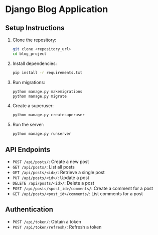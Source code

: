 # Django Blog Application

## Setup Instructions

1. Clone the repository:
    ```sh
    git clone <repository_url>
    cd blog_project
    ```

2. Install dependencies:
    ```sh
    pip install -r requirements.txt
    ```

3. Run migrations:
    ```sh
    python manage.py makemigrations
    python manage.py migrate
    ```

4. Create a superuser:
    ```sh
    python manage.py createsuperuser
    ```

5. Run the server:
    ```sh
    python manage.py runserver
    ```

## API Endpoints

- `POST /api/posts/`: Create a new post
- `GET /api/posts/`: List all posts
- `GET /api/posts/<id>/`: Retrieve a single post
- `PUT /api/posts/<id>/`: Update a post
- `DELETE /api/posts/<id>/`: Delete a post
- `POST /api/posts/<post_id>/comments/`: Create a comment for a post
- `GET /api/posts/<post_id>/comments/`: List comments for a post

## Authentication

- `POST /api/token/`: Obtain a token
- `POST /api/token/refresh/`: Refresh a token
